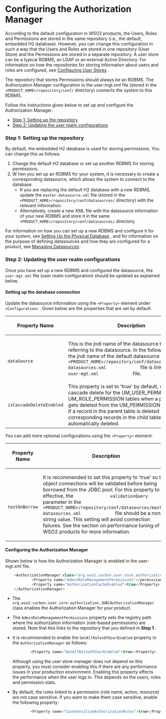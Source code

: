 # Configuring the Authorization Manager

According to the default configuration in WSO2 products, the Users, Roles and Permissions are stored in the same repository (i.e., the default, embedded H2 database). However, you can change this configuration in such a way that the Users and Roles are stored in one repository (User Store) and the Permissions are stored in a separate repository. A user store can be a typical RDBMS, an LDAP or an external Active Directory. For information on how the repositories for storing information about users and roles are configured, see [Configuring User Stores](https://docs.wso2.com/display/ADMIN44x/Configuring+User+Stores) .

The repository that stores Permissions should always be an RDBMS. The Authorization Manager configuration in the user-mgt.xml file (stored in the `<PRODUCT_HOME>/repository/conf/` directory) connects the system to this RDBMS.

Follow the instructions given below to set up and configure the Authorization Manager.

-   [Step 1: Setting up the repository](#ConfiguringtheAuthorizationManager-Step1:Settinguptherepository)
-   [Step 2: Updating the user realm configurations](#ConfiguringtheAuthorizationManager-Step2:Updatingtheuserrealmconfigurations)

### Step 1: Setting up the repository

By default, the embedded H2 database is used for storing permissions. You can change this as follows:

1.  Change the default H2 database or set up another RDBMS for storing permissions.
2.  W hen you set up an RDBMS for your system, it is necessary to create a corresponding datasource, which allows the system to connect to the database.
    -   If you are replacing the default H2 database with a new RDBMS, update the `master-datasource.xml` file (stored in the `<PRODUCT_HOME>/repository/conf/datasources/` directory) with the relevant information.
    -   Alternatively, create a new XML file with the datasource information of your new RDBMS and store it in the same `<PRODUCT_HOME>/repository/conf/datasources/` directory.

For information on how you can set up a new RDBMS and configure it for your system, see [Setting Up the Physical Database](https://docs.wso2.com/display/ADMIN44x/Setting+up+the+Physical+Database) , and for information on the purpose of defining datasources and how they are configured for a product, see [Managing Datasources](https://docs.wso2.com/display/ADMIN44x/Managing+Datasources) .

### Step 2: Updating the user realm configurations

Once you have set up a new RDBMS and configured the datasource, the `user-mgt.xml` file (user realm configuration) should be updated as explained below.

#### Setting up the database connection

Update the datasource information using the `<Property>` element under `<Configuration>` . Given below are the properties that are set by default.

<table>
<colgroup>
<col width="33%" />
<col width="33%" />
<col width="33%" />
</colgroup>
<thead>
<tr class="header">
<th><p>Property Name</p></th>
<th><p>Description</p></th>
<th>Mandatory/Optional</th>
</tr>
</thead>
<tbody>
<tr class="odd">
<td><code>             dataSource            </code></td>
<td><p>This is the jndi name of the datasource that is used for referring to the datasource. In the following example, the jndi name of the default datasource defined in the <code>              &lt;PRODUCT_HOME&gt;/repository/conf/datasources/master-datasources.xml             </code> file is linked from the <code>              user-mgt.xml             </code> file.</p></td>
<td>Mandatory</td>
</tr>
<tr class="even">
<td><pre><code>isCascadeDeleteEnabled</code></pre></td>
<td>This property is set to 'true' by default, which enables cascade delete for the UM_USER_PERMISSION and UM_ROLE_PERMISSION tables when a permission gets deleted from the UM_PERMISSION table. That is, if a record in the parent table is deleted the corresponding records in the child table will be automatically deleted.</td>
<td>Mandatory</td>
</tr>
</tbody>
</table>

You can add more optional configurations using the `<Property>` element:

<table>
<colgroup>
<col width="33%" />
<col width="33%" />
<col width="33%" />
</colgroup>
<thead>
<tr class="header">
<th><p>Property Name</p></th>
<th><p>Description</p></th>
<th>Mandatory/Optional</th>
</tr>
</thead>
<tbody>
<tr class="odd">
<td><code>             testOnBorrow            </code></td>
<td><p>It is recommended to set this property to 'true' so that object connections will be validated before being borrowed from the JDBC pool. For this property to be effective, the <code>              validationQuery             </code> parameter in the <code>              &lt;PRODUCT_HOME&gt;/repository/conf/datasources/master-datasources.xml             </code> file should be a non-string value. This setting will avoid connection failures. See the section on performance tuning of WSO2 products for more information.</p></td>
<td>Optional</td>
</tr>
</tbody>
</table>

#### Configuring the Authorization Manager

Shown below is how the Authorization Manager is enabled in the user-mgt.xml file.

``` java
    <AuthorizationManager class="org.wso2.carbon.user.core.authorization.JDBCAuthorizationManager">
            <Property name="AdminRoleManagementPermissions">/permission</Property>
            <Property name="AuthorizationCacheEnabled">true</Property>
    </AuthorizationManager>
```

-   The `org.wso2.carbon.user.core.authorization.JDBCAuthorizationManager` class enables the Authorization Manager for your product.
-   The `AdminRoleManagementPermissions` property sets the registry path where the authorization information (role-based permissions) are stored. Note that this links to the repository that you defined in **Step 1** .
-   It is recommended to enable the `GetAllRolesOfUserEnabled` property in the `AuthorizationManager` as follows:

    ``` java
            <Property name="GetAllRolesOfUserEnabled">true</Property>
    ```

    Although using the user store manager does not depend on this property, you must consider enabling this if there are any performance issues in your production environment. Enabling this property affects the performance when the user logs in. This depends on the users, roles and permission stats.

-   By default, the rules linked to a permission (role name, action, resource) are not case sensitive. If you want to make them case sensitive, enable the following property:

    ``` java
            <Property name="CaseSensitiveAuthorizationRules">true</Property>
    ```


